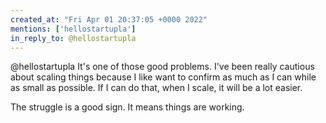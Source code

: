 ```yaml
---
created_at: "Fri Apr 01 20:37:05 +0000 2022"
mentions: ['hellostartupla']
in_reply_to: @hellostartupla
---
```


@hellostartupla It's one of those good problems. I've been really cautious about scaling things because I like want to confirm as much as I can while as small as possible. If I can do that, when I scale, it will be a lot easier.

The struggle is a good sign. It means things are working.